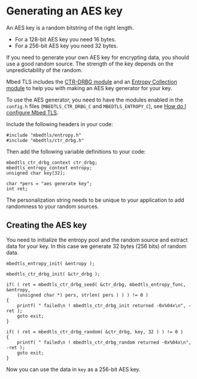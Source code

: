 # Generating an AES key

An AES key is a random bitstring of the right length.

* For a 128-bit AES key you need 16 bytes.
* For a 256-bit AES key you need 32 bytes.

If you need to generate your own AES key for encrypting data, you should use a good random source. The strength of the key depends on the unpredictability of the random.

Mbed TLS includes the [CTR-DRBG module](https://tls.mbed.org/ctr-drbg-source-code) and an [Entropy Collection module](https://tls.mbed.org/entropy-source-code) to help you with making an AES key generator for your key.

To use the AES generator, you need to have the modules enabled in the `config.h` files (`MBEDTLS_CTR_DRBG_C` and `MBEDTLS_ENTROPY_C`), see [How do I configure Mbed TLS](/kb/compiling-and-building/how-do-i-configure-mbedtls).

Include the following headers in your code:

    #include "mbedtls/entropy.h"
    #include "mbedtls/ctr_drbg.h"

Then add the following variable definitions to your code:

    mbedtls_ctr_drbg_context ctr_drbg;
    mbedtls_entropy_context entropy;
    unsigned char key[32];

    char *pers = "aes generate key";
    int ret;

The personalization string needs to be unique to your application to add randomness to your random sources.

## Creating the AES key

You need to initialize the entropy pool and the random source and extract data for your key. In this case we generate 32 bytes (256 bits) of random data.

    mbedtls_entropy_init( &entropy );

    mbedtls_ctr_drbg_init( &ctr_drbg );

    if( ( ret = mbedtls_ctr_drbg_seed( &ctr_drbg, mbedtls_entropy_func, &entropy,
        (unsigned char *) pers, strlen( pers ) ) ) != 0 )
    {
        printf( " failed\n ! mbedtls_ctr_drbg_init returned -0x%04x\n", -ret );
        goto exit;
    }

    if( ( ret = mbedtls_ctr_drbg_random( &ctr_drbg, key, 32 ) ) != 0 )
    {
        printf( " failed\n ! mbedtls_ctr_drbg_random returned -0x%04x\n", -ret );
        goto exit;
    }

Now you can use the data in `key` as a 256-bit AES key.

<!-- This guide from Mbed TLS explains how to generate an AES key.","AES key generation, generate AES key, AES key","aes, aes key, key generation, snippet, entropy, randomness, random -->
